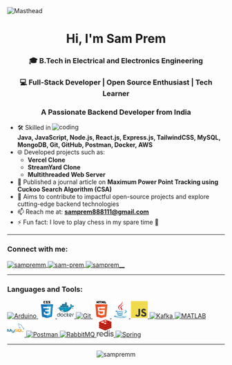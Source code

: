 <img src="https://user-images.githubusercontent.com/74038190/213910845-af37a709-8995-40d6-be59-724526e3c3d7.gif" alt="Masthead" />

<h1 align="center">Hi, I'm Sam Prem</h1>
<h3 align="center">🎓 B.Tech in Electrical and Electronics Engineering</h3>
<h3 align="center">💻 Full-Stack Developer | Open Source Enthusiast | Tech Learner</h3>
<h3 align="center">A Passionate Backend Developer from India</h3>

<img align="right" alt="coding" src="https://private-user-images.githubusercontent.com/74038190/238353480-219bcc70-f5dc-466b-9a60-29653d8e8433.gif" width="400" />

- 🛠️ Skilled in **Java, JavaScript, Node.js, React.js, Express.js, TailwindCSS, MySQL, MongoDB, Git, GitHub, Postman, Docker, AWS**  
- 🌐 Developed projects such as:  
  - **Vercel Clone**  
  - **StreamYard Clone**  
  - **Multithreaded Web Server**  
- 📝 Published a journal article on **Maximum Power Point Tracking using Cuckoo Search Algorithm (CSA)**  
- 🎯 Aims to contribute to impactful open-source projects and explore cutting-edge backend technologies  
- 📫 Reach me at: **samprem888111@gmail.com**  
- ⚡ Fun fact: I love to play chess in my spare time 🧠  

---

<h3 align="left">Connect with me:</h3>  
<p align="left">  
  <a href="https://twitter.com/sampremm" target="blank">
    <img align="center" src="https://raw.githubusercontent.com/rahuldkjain/github-profile-readme-generator/master/src/images/icons/Social/twitter.svg" alt="sampremm" height="30" width="40" />
  </a>  
  <a href="https://linkedin.com/in/sam-prem" target="blank">
    <img align="center" src="https://raw.githubusercontent.com/rahuldkjain/github-profile-readme-generator/master/src/images/icons/Social/linked-in-alt.svg" alt="sam-prem" height="30" width="40" />
  </a>  
  <a href="https://instagram.com/samprem__" target="blank">
    <img align="center" src="https://raw.githubusercontent.com/rahuldkjain/github-profile-readme-generator/master/src/images/icons/Social/instagram.svg" alt="samprem__" height="30" width="40" />
  </a>  
</p>

---

<h3 align="left">Languages and Tools:</h3>  
<p align="left">  
  <a href="https://www.arduino.cc/" target="_blank" rel="noreferrer">  
    <img src="https://cdn.worldvectorlogo.com/logos/arduino-1.svg" alt="Arduino" width="40" height="40"/>  
  </a>  
  <a href="https://www.w3schools.com/css/" target="_blank" rel="noreferrer">  
    <img src="https://raw.githubusercontent.com/devicons/devicon/master/icons/css3/css3-original-wordmark.svg" alt="CSS3" width="40" height="40"/>  
  </a>  
  <a href="https://www.docker.com/" target="_blank" rel="noreferrer">  
    <img src="https://raw.githubusercontent.com/devicons/devicon/master/icons/docker/docker-original-wordmark.svg" alt="Docker" width="40" height="40"/>  
  </a>  
  <a href="https://git-scm.com/" target="_blank" rel="noreferrer">  
    <img src="https://www.vectorlogo.zone/logos/git-scm/git-scm-icon.svg" alt="Git" width="40" height="40"/>  
  </a>  
  <a href="https://www.w3.org/html/" target="_blank" rel="noreferrer">  
    <img src="https://raw.githubusercontent.com/devicons/devicon/master/icons/html5/html5-original-wordmark.svg" alt="HTML5" width="40" height="40"/>  
  </a>  
  <a href="https://www.java.com" target="_blank" rel="noreferrer">  
    <img src="https://raw.githubusercontent.com/devicons/devicon/master/icons/java/java-original.svg" alt="Java" width="40" height="40"/>  
  </a>  
  <a href="https://developer.mozilla.org/en-US/docs/Web/JavaScript" target="_blank" rel="noreferrer">  
    <img src="https://raw.githubusercontent.com/devicons/devicon/master/icons/javascript/javascript-original.svg" alt="JavaScript" width="40" height="40"/>  
  </a>  
  <a href="https://kafka.apache.org/" target="_blank" rel="noreferrer">  
    <img src="https://www.vectorlogo.zone/logos/apache_kafka/apache_kafka-icon.svg" alt="Kafka" width="40" height="40"/>  
  </a>  
  <a href="https://www.mathworks.com/" target="_blank" rel="noreferrer">  
    <img src="https://upload.wikimedia.org/wikipedia/commons/2/21/Matlab_Logo.png" alt="MATLAB" width="40" height="40"/>  
  </a>  
  <a href="https://www.mysql.com/" target="_blank" rel="noreferrer">  
    <img src="https://raw.githubusercontent.com/devicons/devicon/master/icons/mysql/mysql-original-wordmark.svg" alt="MySQL" width="40" height="40"/>  
  </a>  
  <a href="https://postman.com" target="_blank" rel="noreferrer">  
    <img src="https://www.vectorlogo.zone/logos/getpostman/getpostman-icon.svg" alt="Postman" width="40" height="40"/>  
  </a>  
  <a href="https://www.rabbitmq.com" target="_blank" rel="noreferrer">  
    <img src="https://www.vectorlogo.zone/logos/rabbitmq/rabbitmq-icon.svg" alt="RabbitMQ" width="40" height="40"/>  
  </a>  
  <a href="https://redis.io" target="_blank" rel="noreferrer">  
    <img src="https://raw.githubusercontent.com/devicons/devicon/master/icons/redis/redis-original-wordmark.svg" alt="Redis" width="40" height="40"/>  
  </a>  
  <a href="https://spring.io/" target="_blank" rel="noreferrer">  
    <img src="https://www.vectorlogo.zone/logos/springio/springio-icon.svg" alt="Spring" width="40" height="40"/>  
  </a>  
</p>

---

<p align="center">
  <img src="https://github-readme-stats.vercel.app/api/top-langs?username=sampremm&show_icons=true&locale=en&layout=compact" alt="sampremm" />
</p>
